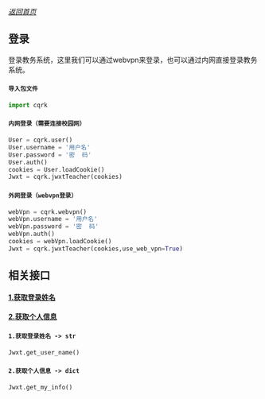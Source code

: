 
[_返回首页_](../README.md)

## 登录
登录教务系统，这里我们可以通过webvpn来登录，也可以通过内网直接登录教务系统。

#### `导入包文件`
```python
import cqrk
```

#### `内网登录（需要连接校园网）`
```python
User = cqrk.user()
User.username = '用户名'
User.password = '密  码'
User.auth()
cookies = User.loadCookie()
Jwxt = cqrk.jwxtTeacher(cookies)
```

#### `外网登录（webvpn登录）`
```python
webVpn = cqrk.webvpn()
webVpn.username = '用户名'
webVpn.password = '密  码'
webVpn.auth()
cookies = webVpn.loadCookie()
Jwxt = cqrk.jwxtTeacher(cookies,use_web_vpn=True)
```

## 相关接口
#### [1.获取登录姓名](#item1)
#### [2.获取个人信息](#item2)



<span id="item1"></span>
#### `1.获取登录姓名 -> str`
```python
Jwxt.get_user_name()
```

<span id="item2"></span>
#### `2.获取个人信息 -> dict`
```python
Jwxt.get_my_info()
```